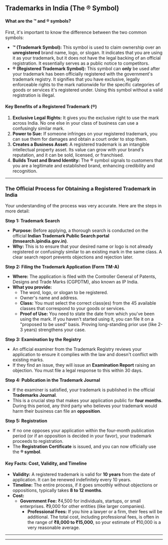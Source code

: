 ## Trademarks in India (The ® Symbol)

#### **What are the ™ and ® symbols?**

First, it's important to know the difference between the two common symbols:

*   **™ (Trademark Symbol):** This symbol is used to claim ownership over an **unregistered** brand name, logo, or slogan. It indicates that you are using it as your trademark, but it does not have the legal backing of an official registration. It essentially serves as a public notice to competitors.
*   **® (Registered Trademark Symbol):** This symbol can **only** be used after your trademark has been officially registered with the government's trademark registry. It signifies that you have exclusive, legally enforceable rights to the mark nationwide for the specific categories of goods or services it's registered under. Using this symbol without a valid registration is illegal.

#### **Key Benefits of a Registered Trademark (®)**

1.  **Exclusive Legal Rights:** It gives you the exclusive right to use the mark across India. No one else in your class of business can use a confusingly similar mark.
2.  **Power to Sue:** If someone infringes on your registered trademark, you can sue them for damages and obtain a court order to stop them.
3.  **Creates a Business Asset:** A registered trademark is an intangible intellectual property asset. Its value can grow with your brand's reputation, and it can be sold, licensed, or franchised.
4.  **Builds Trust and Brand Identity:** The ® symbol signals to customers that you are a legitimate and established brand, enhancing credibility and recognition.

---

### **The Official Process for Obtaining a Registered Trademark in India**

Your understanding of the process was very accurate. Here are the steps in more detail:

**Step 1: Trademark Search**
*   **Purpose:** Before applying, a thorough search is conducted on the official **Indian Trademark Public Search portal (tmsearch.ipindia.gov.in)**.
*   **Why:** This is to ensure that your desired name or logo is not already registered or confusingly similar to an existing mark in the same class. A clear search report prevents objections and rejection later.

**Step 2: Filing the Trademark Application (Form TM-A)**
*   **Where:** The application is filed with the Controller General of Patents, Designs and Trade Marks (CGPDTM), also known as IP India.
*   **What you provide:**
    *   The word, logo, or slogan to be registered.
    *   Owner's name and address.
    *   **Class:** You must select the correct class(es) from the 45 available classes that correspond to your goods or services.
    *   **Proof of Use:** You need to state the date from which you've been using the mark. If you haven't started using it, you can file it on a "proposed to be used" basis. Proving long-standing prior use (like 2-3 years) strengthens your case.

**Step 3: Examination by the Registry**
*   An official examiner from the Trademark Registry reviews your application to ensure it complies with the law and doesn't conflict with existing marks.
*   If they find an issue, they will issue an **Examination Report** raising an objection. You must file a legal response to this within 30 days.

**Step 4: Publication in the Trademark Journal**
*   If the examiner is satisfied, your trademark is published in the official **Trademarks Journal**.
*   This is a crucial step that makes your application public for **four months**. During this period, any third party who believes your trademark would harm their business can file an **opposition**.

**Step 5: Registration**
*   If no one opposes your application within the four-month publication period (or if an opposition is decided in your favor), your trademark proceeds to registration.
*   The **Registration Certificate** is issued, and you can now officially use the **® symbol**.

#### **Key Facts: Cost, Validity, and Timeline**

*   **Validity:** A registered trademark is valid for **10 years** from the date of application. It can be renewed indefinitely every 10 years.
*   **Timeline:** The entire process, if it goes smoothly without objections or oppositions, typically takes **8 to 12 months**.
*   **Cost:**
    *   **Government Fee:** ₹4,500 for individuals, startups, or small enterprises. ₹9,000 for other entities (like larger companies).
	    *   **Professional Fees:** If you hire a lawyer or a firm, their fees will be additional. The total cost, including professional fees, is often in the range of **₹8,000 to ₹15,000**, so your estimate of ₹10,000 is a very reasonable average.

---
---
